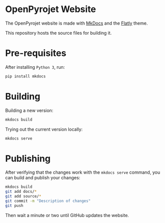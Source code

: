 # OpenPyrojet Website

The OpenPyrojet website is made with [MkDocs](http://www.mkdocs.org) and the [Flatly](https://bootswatch.com/flatly/) theme.

This repository hosts the source files for building it.

# Pre-requisites

After installing `Python 3`, run:

```bash
pip install mkdocs
```

# Building

Building a new version:

```bash
mkdocs build
```

Trying out the current version locally:

```bash
mkdocs serve
```

# Publishing

After verifying that the changes work with the `mkdocs serve` command, you can build and publish your changes:

```bash
mkdocs build
git add docs/*
git add source/*
git commit -m "Description of changes"
git push
```

Then wait a minute or two until GitHub updates the website.


